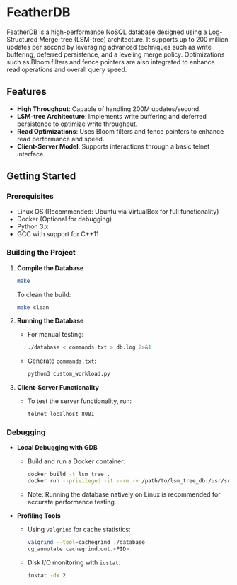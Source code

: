 # FeatherDB

FeatherDB is a high-performance NoSQL database designed using a Log-Structured Merge-tree (LSM-tree) architecture. It supports up to 200 million updates per second by leveraging advanced techniques such as write buffering, deferred persistence, and a leveling merge policy. Optimizations such as Bloom filters and fence pointers are also integrated to enhance read operations and overall query speed.

## Features

- **High Throughput**: Capable of handling 200M updates/second.
- **LSM-tree Architecture**: Implements write buffering and deferred persistence to optimize write throughput.
- **Read Optimizations**: Uses Bloom filters and fence pointers to enhance read performance and speed.
- **Client-Server Model**: Supports interactions through a basic telnet interface.

## Getting Started

### Prerequisites

- Linux OS (Recommended: Ubuntu via VirtualBox for full functionality)
- Docker (Optional for debugging)
- Python 3.x
- GCC with support for C++11

### Building the Project

1. **Compile the Database**
   ```bash
   make
   ```
   To clean the build:
   ```bash
   make clean
   ```

2. **Running the Database**
   - For manual testing:
     ```bash
     ./database < commands.txt > db.log 2>&1
     ```
   - Generate `commands.txt`:
     ```bash
     python3 custom_workload.py
     ```

3. **Client-Server Functionality**
   - To test the server functionality, run:
     ```bash
     telnet localhost 8081
     ```

### Debugging

- **Local Debugging with GDB**
  - Build and run a Docker container:
    ```bash
    docker build -t lsm_tree .
    docker run --privileged -it --rm -v /path/to/lsm_tree_db:/usr/src/lsm_tree lsm_tree
    ```
  - Note: Running the database natively on Linux is recommended for accurate performance testing.

- **Profiling Tools**
  - Using `valgrind` for cache statistics:
    ```bash
    valgrind --tool=cachegrind ./database
    cg_annotate cachegrind.out.<PID>
    ```
  - Disk I/O monitoring with `iostat`:
    ```bash
    iostat -dx 2
    ```
